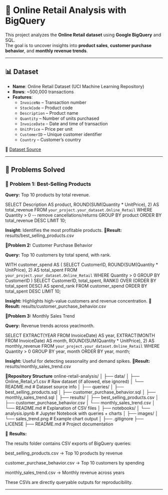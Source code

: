 
# 🛒 Online Retail Analysis with BigQuery

This project analyzes the **Online Retail dataset** using **Google BigQuery** and SQL.  
The goal is to uncover insights into **product sales**, **customer purchase behavior**, and **monthly revenue trends**.  

---

## 📊 Dataset
- **Name**: Online Retail Dataset (UCI Machine Learning Repository)  
- **Rows**: ~500,000 transactions  
- **Features**:  
  - `InvoiceNo` – Transaction number  
  - `StockCode` – Product code  
  - `Description` – Product name  
  - `Quantity` – Number of units purchased  
  - `InvoiceDate` – Date and time of transaction  
  - `UnitPrice` – Price per unit  
  - `CustomerID` – Unique customer identifier  
  - `Country` – Customer’s country  

📌 [Dataset Source](https://archive.ics.uci.edu/ml/datasets/online+retail)   

---

## 🚀 Problems Solved

### 🔹 Problem 1: Best-Selling Products
**Query:** Top 10 products by total revenue.  

SELECT 
  Description AS product,
  ROUND(SUM(Quantity * UnitPrice), 2) AS total_revenue
FROM `your_project.your_dataset.Online_Retail`
WHERE Quantity > 0 -- remove cancellations/returns
GROUP BY product
ORDER BY total_revenue DESC
LIMIT 10;


**Insight:** Identifies the most profitable products.
📂**Result:** results/best_selling_products.csv

🔹**Problem 2:** Customer Purchase Behavior

**Query:** Top 10 customers by total spend, with rank.

WITH customer_spend AS (
  SELECT 
    CustomerID,
    ROUND(SUM(Quantity * UnitPrice), 2) AS total_spent
  FROM `your_project.your_dataset.Online_Retail`
  WHERE Quantity > 0
  GROUP BY CustomerID
)
SELECT 
  CustomerID,
  total_spent,
  RANK() OVER (ORDER BY total_spent DESC) AS spend_rank
FROM customer_spend
ORDER BY total_spent DESC
LIMIT 10;


**Insight:** Highlights high-value customers and revenue concentration.
📂**Result:** results/customer_purchase_behavior.csv

🔹**Problem 3:** Monthly Sales Trend

**Query:** Revenue trends across year/month.

SELECT 
  EXTRACT(YEAR FROM InvoiceDate) AS year,
  EXTRACT(MONTH FROM InvoiceDate) AS month,
  ROUND(SUM(Quantity * UnitPrice), 2) AS monthly_revenue
FROM `your_project.your_dataset.Online_Retail`
WHERE Quantity > 0
GROUP BY year, month
ORDER BY year, month;


**Insight:** Useful for detecting seasonality and demand spikes.
📂**Result:** results/monthly_sales_trend.csv

📂**Repository Structure**
online-retail-analysis/
│
├── data/
│   ├── Online_Retail_v1.csv     # Raw dataset (if allowed, else ignored)
│   └── README.md                # Dataset source info
│
├── queries/
│   ├── best_selling_products.sql
│   ├── customer_purchase_behavior.sql
│   ├── monthly_sales_trend.sql
│
├── results/
│   ├── best_selling_products.csv
│   ├── customer_purchase_behavior.csv
│   └── monthly_sales_trend.csv
│   └── README.md                # Explanation of CSV files
│
├── notebooks/
│   └── analysis.ipynb           # Jupyter Notebook with queries + charts
│
├── images/
│   └── sales_trend.png          # Example chart output
│
├── .gitignore
├── LICENSE
├── README.md                    # Project documentation



📂 **Results:**

The results folder contains CSV exports of BigQuery queries:

best_selling_products.csv → Top 10 products by revenue

customer_purchase_behavior.csv → Top 10 customers by spending

monthly_sales_trend.csv → Monthly revenue across years

These CSVs are directly queryable outputs for reproducibility.

----
